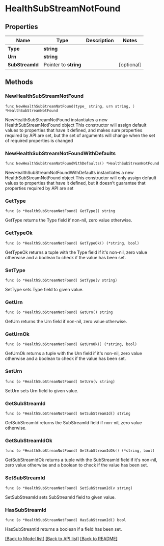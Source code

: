 # HealthSubStreamNotFound

## Properties

Name | Type | Description | Notes
------------ | ------------- | ------------- | -------------
**Type** | **string** |  | 
**Urn** | **string** |  | 
**SubStreamId** | Pointer to **string** |  | [optional] 

## Methods

### NewHealthSubStreamNotFound

`func NewHealthSubStreamNotFound(type_ string, urn string, ) *HealthSubStreamNotFound`

NewHealthSubStreamNotFound instantiates a new HealthSubStreamNotFound object
This constructor will assign default values to properties that have it defined,
and makes sure properties required by API are set, but the set of arguments
will change when the set of required properties is changed

### NewHealthSubStreamNotFoundWithDefaults

`func NewHealthSubStreamNotFoundWithDefaults() *HealthSubStreamNotFound`

NewHealthSubStreamNotFoundWithDefaults instantiates a new HealthSubStreamNotFound object
This constructor will only assign default values to properties that have it defined,
but it doesn't guarantee that properties required by API are set

### GetType

`func (o *HealthSubStreamNotFound) GetType() string`

GetType returns the Type field if non-nil, zero value otherwise.

### GetTypeOk

`func (o *HealthSubStreamNotFound) GetTypeOk() (*string, bool)`

GetTypeOk returns a tuple with the Type field if it's non-nil, zero value otherwise
and a boolean to check if the value has been set.

### SetType

`func (o *HealthSubStreamNotFound) SetType(v string)`

SetType sets Type field to given value.


### GetUrn

`func (o *HealthSubStreamNotFound) GetUrn() string`

GetUrn returns the Urn field if non-nil, zero value otherwise.

### GetUrnOk

`func (o *HealthSubStreamNotFound) GetUrnOk() (*string, bool)`

GetUrnOk returns a tuple with the Urn field if it's non-nil, zero value otherwise
and a boolean to check if the value has been set.

### SetUrn

`func (o *HealthSubStreamNotFound) SetUrn(v string)`

SetUrn sets Urn field to given value.


### GetSubStreamId

`func (o *HealthSubStreamNotFound) GetSubStreamId() string`

GetSubStreamId returns the SubStreamId field if non-nil, zero value otherwise.

### GetSubStreamIdOk

`func (o *HealthSubStreamNotFound) GetSubStreamIdOk() (*string, bool)`

GetSubStreamIdOk returns a tuple with the SubStreamId field if it's non-nil, zero value otherwise
and a boolean to check if the value has been set.

### SetSubStreamId

`func (o *HealthSubStreamNotFound) SetSubStreamId(v string)`

SetSubStreamId sets SubStreamId field to given value.

### HasSubStreamId

`func (o *HealthSubStreamNotFound) HasSubStreamId() bool`

HasSubStreamId returns a boolean if a field has been set.


[[Back to Model list]](../README.md#documentation-for-models) [[Back to API list]](../README.md#documentation-for-api-endpoints) [[Back to README]](../README.md)


